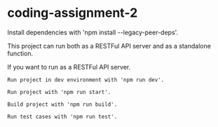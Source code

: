 # coding-assignment-2

Install dependencies with 'npm install --legacy-peer-deps'.

This project can run both as a RESTFul API server and as a standalone function.

  If you want to run as a RESTFul API server.

    Run project in dev environment with 'npm run dev'.

    Run project with 'npm run start'.

    Build project with 'npm run build'.

    Run test cases with 'npm run test'.